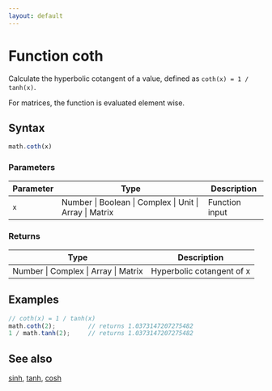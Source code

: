 ```yaml
---
layout: default
---
```


<h1 id="function-coth">Function coth</h1>

Calculate the hyperbolic cotangent of a value,
defined as `coth(x) = 1 / tanh(x)`.

For matrices, the function is evaluated element wise.


<h2 id="syntax">Syntax</h2>

```js
math.coth(x)
```

<h3 id="parameters">Parameters</h3>

Parameter | Type | Description
--------- | ---- | -----------
`x` | Number &#124; Boolean &#124; Complex &#124; Unit &#124; Array &#124; Matrix | Function input

<h3 id="returns">Returns</h3>

Type | Description
---- | -----------
Number &#124; Complex &#124; Array &#124; Matrix | Hyperbolic cotangent of x


<h2 id="examples">Examples</h2>

```js
// coth(x) = 1 / tanh(x)
math.coth(2);         // returns 1.0373147207275482
1 / math.tanh(2);     // returns 1.0373147207275482
```


<h2 id="see-also">See also</h2>

[sinh](sinh.html),
[tanh](tanh.html),
[cosh](cosh.html)


<!-- Note: This file is automatically generated from source code comments. Changes made in this file will be overridden. -->
